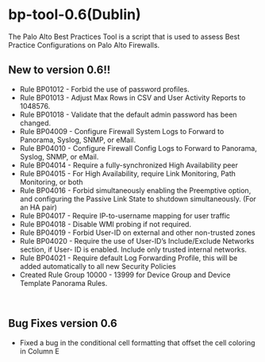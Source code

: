# bp-tool-0.6(Dublin)

The Palo Alto Best Practices Tool is a script that is used to assess Best Practice Configurations on Palo Alto Firewalls.

<h2>New to version 0.6!!</h2>
<ul>
<li>Rule BP01012 - Forbid the use of password profiles. <br>
<li>Rule BP01013 - Adjust Max Rows in CSV and User Activity Reports to 1048576. <br>
<li>Rule BP01018 - Validate that the default admin password has been changed. <br>
<li>Rule BP04009 - Configure Firewall System Logs to Forward to Panorama, Syslog, SNMP, or eMail. <br>
<li>Rule BP04010 - Configure Firewall Config Logs to Forward to Panorama, Syslog, SNMP, or eMail. <br>
<li>Rule BP04014 - Require a fully-synchronized High Availability peer <br>
<li>Rule BP04015 - For High Availability, require Link Monitoring, Path Monitoring, or both <br>
<li>Rule BP04016 - Forbid simultaneously enabling the Preemptive option, and configuring the Passive Link State to shutdown simultaneously. (For an HA pair) <br>
<li>Rule BP04017 - Require IP-to-username mapping for user traffic <br>
<li>Rule BP04018 - Disable WMI probing if not required. <br>
<li>Rule BP04019 - Forbid User-ID on external and other non-trusted zones <br>
<li>Rule BP04020 - Require the use of User-ID’s Include/Exclude Networks section, if User- ID is enabled. Include only trusted internal networks. <br>
<li>Rule BP04021 - Require default Log Forwarding Profile, this will be added automatically to all new Security Policies <br>

<li>Created Rule Group 10000 - 13999 for Device Group and Device Template Panorama Rules.  <br>
</ul>


<br>

<h2>Bug Fixes version 0.6</h2>
<ul>
<li>Fixed a bug in the conditional cell formatting that offset the cell coloring in Column E
</ul>
